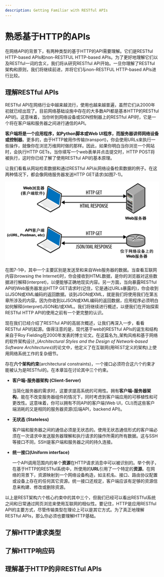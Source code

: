 ```yaml
---
description: Getting Familiar with RESTful APIs
---
```


# 熟悉基于HTTP的APIs

在网络API的背景下，有两种类型的基于HTTP的API需要理解。它们是RESTful HTTP-based APIs和non-RESTFUL HTTP-based APIs。为了更好地理解它们以及RESTful一词的含义，我们将从研究RESTful API开始。一旦你理解了RESTful架构和原则，我们将继续前进，并将它们与non-RESTFUL HTTP-based APIs进行比较。

## 理解RESTful APIs

RESTful API在网络行业中越来越流行，使用也越来越普遍，虽然它们从2000年初就已经出现了。目前网络基础设施中存在的大多数API都是基本HTTP的RESTful API的。这意味着，当你听到网络设备或SDN控制器上的RESTful API时，它是一个将在客户端和服务器之间进行通信的API。

**客户端将是一个应用程序，如Python脚本或Web UI程序，而服务器讲师网络设备或控制器**。更多的，由于HTTP被用作传输\(transport\)，你会使用URLs来执行一些操作，就像你在浏览万维网时做的那样。因此，如果你明白当你浏览一个网站时，会执行HTTP GETs，当你填写一个web表单并点击提交时，HTTP POST将被执行，这时你已经了解了使用RESTful API的基本原理。

让我们看看从网站检索数据和通过RESTful API从网络设备检索数据的例子。在这两种情况下，都会像网络服务器发送HTTP GET请求\(如图7-1\)。

![&#x56FE;7-1 &#x89C2;&#x5BDF;HTTP GET&#x54CD;&#x5E94;&#x6765;&#x7406;&#x89E3;REST](../../../.gitbook/assets/image%20%281%29.png)

在图7-1中，其中一个主要区别是发送至和来自Web服务器的数据。当查看互联网内容\(browsing the Internet\)时，你会接收到HTML数据，是你的浏览器对这些数据进行解释\(interpret\)，以便能够正确地现实内容。另一方面，当向暴露RESTful API的Web服务器发出HTTP GET请求时\(记住，它是通过URLs暴露的\)，你会收到以JSON或XML编码的返回数据。谈到JSON或XML，就是我们将使用我们在第五章所涉及的内容。因为你收到以JSON或XML编码的返回数据，应用程序必须明白如何解释\(interpret\)JSON和/或XML。我们将继续进行概述，以便我们在开始探索RESTful HTTP API的使用之前有一个更完整的认识。

现在我们已经介绍了RESTful API的高层次概述，让我们再深入一步，看看RESTful API的起源。值得注意的是，现代基于web的RESTful APIs的诞生和结构来自于Roy Fielding在2000年发表的博士论文。在这篇名为_架构风格和基于网络的软件架构设计_\(_Architectural Styles and the Design of Network-based Software Architectures_\)的论文中，他定义了在互联网\(用REST定义的架构\)上使用网络系统工作的复杂细节。

存在**六个架构约束**\(architectural constraints\)，一个接口必须符合这六个约束才能被认为是RESTful的。在本章旨在讨论其中三个约束。

* **客户端-服务器架构 \(Client-Server\)**

  当简化服务器的需求时，这要求提高系统的可用性。拥有**客户端-服务器架构**，能在不改变服务器组件的情况下，同时考虑到客户端应用的可移植性和可更改性。这意味着，你可以拥有不同API的客户端\(Web UI，CLI\)而这些客户端消耗的又是相同的服务器资源\(后端API，backend API\)。

* **无状态 \(Stateless\)**

  客户端和服务器之间的通信必须是无状态的。使用无状态通信形式的客户端必须在一次请求中发送服务器理解和执行请求的操作所需的所有数据。这与SSH等接口不同，SSH是客户端和服务器之间的持久连接。

* **统一接口\(Uniform interface\)**

  一个API调用范围内的单个**资源**在HTTP请求消息中可以被识别的。举个例子，在基于HTTP的RESTful系统中，所使用的**URL**引用了一个特定的**资源**。在网络的背景下，资源映射到一个网络设备构造，如主机名、接口、路由协议配置或设备上存在的任何其它资源。统一接口还规定，客户端应该有足够的资源信息来构建、修改或删除资源。

以上是REST架构六个核心约束中的其中三个，但我们已经可以看出RESTful系统之间和日常通过网页浏览来使用互联网的相似性。要记住，HTTP是应用RESTful API的主要方式，尽管传输类型在理论上可以是其它方式。为了真正地理解RESTful APIs，那么你必须也要理解HTTP基础。

## 了解HTTP请求类型





## 了解HTTP响应码





## 理解基于HTTP的非RESTful APIs















